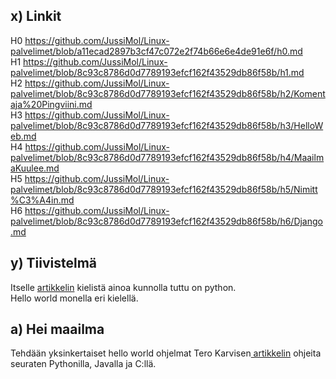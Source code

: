 ## x) Linkit
H0 https://github.com/JussiMol/Linux-palvelimet/blob/a11ecad2897b3cf47c072e2f74b66e6e4de91e6f/h0.md <br>
H1 https://github.com/JussiMol/Linux-palvelimet/blob/8c93c8786d0d7789193efcf162f43529db86f58b/h1.md <br>
H2 https://github.com/JussiMol/Linux-palvelimet/blob/8c93c8786d0d7789193efcf162f43529db86f58b/h2/Komentaja%20Pingviini.md <br>
H3 https://github.com/JussiMol/Linux-palvelimet/blob/8c93c8786d0d7789193efcf162f43529db86f58b/h3/HelloWeb.md <br>
H4 https://github.com/JussiMol/Linux-palvelimet/blob/8c93c8786d0d7789193efcf162f43529db86f58b/h4/MaailmaKuulee.md <br>
H5 https://github.com/JussiMol/Linux-palvelimet/blob/8c93c8786d0d7789193efcf162f43529db86f58b/h5/Nimitt%C3%A4in.md <br>
H6 https://github.com/JussiMol/Linux-palvelimet/blob/8c93c8786d0d7789193efcf162f43529db86f58b/h6/Django.md <br>
## y) Tiivistelmä
Itselle <a href="https://terokarvinen.com/2018/hello-python3-bash-c-c-go-lua-ruby-java-programming-languages-on-ubuntu-18-04/"> artikkelin</a> kielistä ainoa kunnolla tuttu on python.<br>
Hello world monella eri kielellä.<br>
## a) Hei maailma
Tehdään yksinkertaiset hello world ohjelmat Tero Karvisen<a href="https://terokarvinen.com/2018/hello-python3-bash-c-c-go-lua-ruby-java-programming-languages-on-ubuntu-18-04/"> artikkelin</a> ohjeita seuraten Pythonilla, Javalla ja C:llä.<br>
